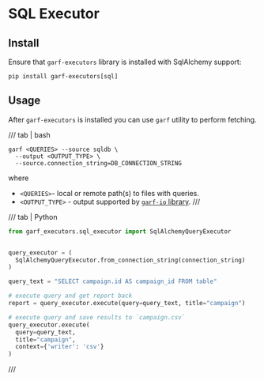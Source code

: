 # SQL Executor

## Install

Ensure that `garf-executors` library is installed with SqlAlchemy support:

```
pip install garf-executors[sql]
```

## Usage

After `garf-executors` is installed you can use `garf` utility to perform fetching.

/// tab | bash
```
garf <QUERIES> --source sqldb \
  --output <OUTPUT_TYPE> \
  --source.connection_string=DB_CONNECTION_STRING
```
where

* `<QUERIES>`- local or remote path(s) to files with queries.
* `<OUTPUT_TYPE>` - output supported by [`garf-io` library](../garf_io/README.md).
///

/// tab | Python

```python
from garf_executors.sql_executor import SqlAlchemyQueryExecutor


query_executor = (
  SqlAlchemyQueryExecutor.from_connection_string(connection_string)
)

query_text = "SELECT campaign.id AS campaign_id FROM table"

# execute query and get report back
report = query_executor.execute(query=query_text, title="campaign")

# execute query and save results to `campaign.csv`
query_executor.execute(
  query=query_text,
  title="campaign",
  context={'writer': 'csv'}
)
```
///
